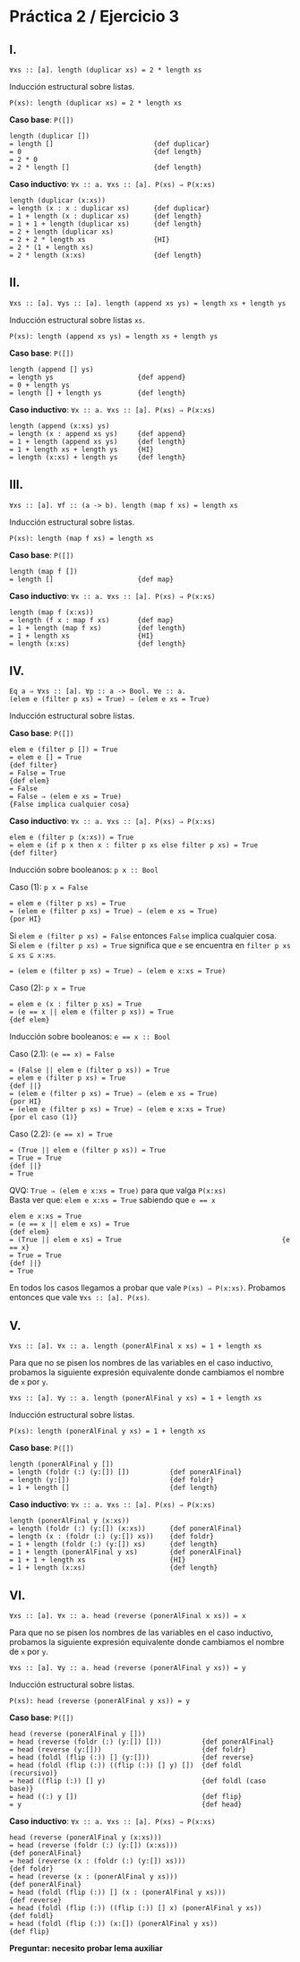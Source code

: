 # Práctica 2 / Ejercicio 3

## I.

```
∀xs :: [a]. length (duplicar xs) = 2 * length xs
```

Inducción estructural sobre listas.

```
P(xs): length (duplicar xs) = 2 * length xs
```

**Caso base**: `P([])`

```
length (duplicar [])
= length []                         {def duplicar}
= 0                                 {def length}
= 2 * 0
= 2 * length []                     {def length}
```

**Caso inductivo**: `∀x :: a. ∀xs :: [a]. P(xs) ⇒ P(x:xs)`

```
length (duplicar (x:xs))
= length (x : x : duplicar xs)      {def duplicar}
= 1 + length (x : duplicar xs)      {def length}
= 1 + 1 + length (duplicar xs)      {def length}
= 2 + length (duplicar xs)
= 2 + 2 * length xs                 {HI}
= 2 * (1 + length xs)
= 2 * length (x:xs)                 {def length}
```

## II.

```
∀xs :: [a]. ∀ys :: [a]. length (append xs ys) = length xs + length ys
```

Inducción estructural sobre listas `xs`.

```
P(xs): length (append xs ys) = length xs + length ys
```

**Caso base**: `P([])`

```
length (append [] ys)
= length ys                     {def append}
= 0 + length ys
= length [] + length ys         {def length}
```

**Caso inductivo**: `∀x :: a. ∀xs :: [a]. P(xs) ⇒ P(x:xs)`

```
length (append (x:xs) ys)
= length (x : append xs ys)     {def append}
= 1 + length (append xs ys)     {def length}
= 1 + length xs + length ys     {HI}
= length (x:xs) + length ys     {def length}
```

## III.

```
∀xs :: [a]. ∀f :: (a -> b). length (map f xs) = length xs
```

Inducción estructural sobre listas.

```
P(xs): length (map f xs) = length xs
```

**Caso base**: `P([])`

```
length (map f [])
= length []                     {def map}
```

**Caso inductivo**: `∀x :: a. ∀xs :: [a]. P(xs) ⇒ P(x:xs)`

```
length (map f (x:xs))
= length (f x : map f xs)       {def map}
= 1 + length (map f xs)         {def length}
= 1 + length xs                 {HI}
= length (x:xs)                 {def length}
```

## IV.

```
Eq a ⇒ ∀xs :: [a]. ∀p :: a -> Bool. ∀e :: a.
(elem e (filter p xs) = True) ⇒ (elem e xs = True)
```

Inducción estructural sobre listas.

**Caso base**: `P([])`

```
elem e (filter p []) = True
= elem e [] = True                                                  {def filter}
= False = True                                                      {def elem}
= False
= False ⇒ (elem e xs = True)                                        {False implica cualquier cosa}
```

**Caso inductivo**: `∀x :: a. ∀xs :: [a]. P(xs) ⇒ P(x:xs)`

```
elem e (filter p (x:xs)) = True
= elem e (if p x then x : filter p xs else filter p xs) = True      {def filter}
```

Inducción sobre booleanos: `p x :: Bool`

Caso (1): `p x = False`

```
= elem e (filter p xs) = True
= (elem e (filter p xs) = True) ⇒ (elem e xs = True)                {por HI}
```

Si `elem e (filter p xs) = False` entonces `False` implica cualquier cosa. \
Si `elem e (filter p xs) = True` significa que `e` se encuentra en `filter p xs ⊆ xs ⊆ x:xs`.

```
= (elem e (filter p xs) = True) ⇒ (elem e x:xs = True)
```

Caso (2): `p x = True`

```
= elem e (x : filter p xs) = True
= (e == x || elem e (filter p xs)) = True                           {def elem}
```

Inducción sobre booleanos: `e == x :: Bool`

Caso (2.1): `(e == x) = False`

```
= (False || elem e (filter p xs)) = True
= elem e (filter p xs) = True                                       {def ||}
= (elem e (filter p xs) = True) ⇒ (elem e xs = True)                {por HI}
= (elem e (filter p xs) = True) ⇒ (elem e x:xs = True)              {por el caso (1)}
```

Caso (2.2): `(e == x) = True`

```
= (True || elem e (filter p xs)) = True
= True = True                                                       {def ||}
= True
```

QVQ: `True ⇒ (elem e x:xs = True)` para que valga `P(x:xs)` \
Basta ver que: `elem e x:xs = True` sabiendo que `e == x`

```
elem e x:xs = True
= (e == x || elem e xs) = True                                      {def elem}
= (True || elem e xs) = True                                        {e == x}
= True = True                                                       {def ||}
= True
```

En todos los casos llegamos a probar que vale `P(xs) ⇒ P(x:xs)`. Probamos entonces que vale `∀xs :: [a]. P(xs)`.

## V.

```
∀xs :: [a]. ∀x :: a. length (ponerAlFinal x xs) = 1 + length xs
```

Para que no se pisen los nombres de las variables en el caso inductivo, probamos la siguiente expresión equivalente donde cambiamos el nombre de `x` por `y`.

```
∀xs :: [a]. ∀y :: a. length (ponerAlFinal y xs) = 1 + length xs
```

Inducción estructural sobre listas.

```
P(xs): length (ponerAlFinal y xs) = 1 + length xs
```

**Caso base**: `P([])`

```
length (ponerAlFinal y [])
= length (foldr (:) (y:[]) [])          {def ponerAlFinal}
= length (y:[])                         {def foldr}
= 1 + length []                         {def length}
```

**Caso inductivo**: `∀x :: a. ∀xs :: [a]. P(xs) ⇒ P(x:xs)`

```
length (ponerAlFinal y (x:xs))
= length (foldr (:) (y:[]) (x:xs))      {def ponerAlFinal}
= length (x : (foldr (:) (y:[]) xs))    {def foldr}
= 1 + length (foldr (:) (y:[]) xs)      {def length}
= 1 + length (ponerAlFinal y xs)        {def ponerAlFinal}
= 1 + 1 + length xs                     {HI}
= 1 + length (x:xs)                     {def length}
```

## VI.

```
∀xs :: [a]. ∀x :: a. head (reverse (ponerAlFinal x xs)) = x
```

Para que no se pisen los nombres de las variables en el caso inductivo, probamos la siguiente expresión equivalente donde cambiamos el nombre de `x` por `y`.

```
∀xs :: [a]. ∀y :: a. head (reverse (ponerAlFinal y xs)) = y
```

Inducción estructural sobre listas.

```
P(xs): head (reverse (ponerAlFinal y xs)) = y
```

**Caso base**: `P([])`

```
head (reverse (ponerAlFinal y []))
= head (reverse (foldr (:) (y:[]) []))          {def ponerAlFinal}
= head (reverse (y:[]))                         {def foldr}
= head (foldl (flip (:)) [] (y:[]))             {def reverse}
= head (foldl (flip (:)) ((flip (:)) [] y) [])  {def foldl (recursivo)}
= head ((flip (:)) [] y)                        {def foldl (caso base)}
= head ((:) y [])                               {def flip}
= y                                             {def head}
```

**Caso inductivo**: `∀x :: a. ∀xs :: [a]. P(xs) ⇒ P(x:xs)`

```
head (reverse (ponerAlFinal y (x:xs)))
= head (reverse (foldr (:) (y:[]) (x:xs)))                          {def ponerAlFinal}
= head (reverse (x : (foldr (:) (y:[]) xs)))                        {def foldr}
= head (reverse (x : (ponerAlFinal y xs)))                          {def ponerAlFinal}
= head (foldl (flip (:)) [] (x : (ponerAlFinal y xs)))              {def reverse}
= head (foldl (flip (:)) ((flip (:)) [] x) (ponerAlFinal y xs))     {def foldl}
= head (foldl (flip (:)) (x:[]) (ponerAlFinal y xs))                {def flip}
```

**Preguntar: necesito probar lema auxiliar**

